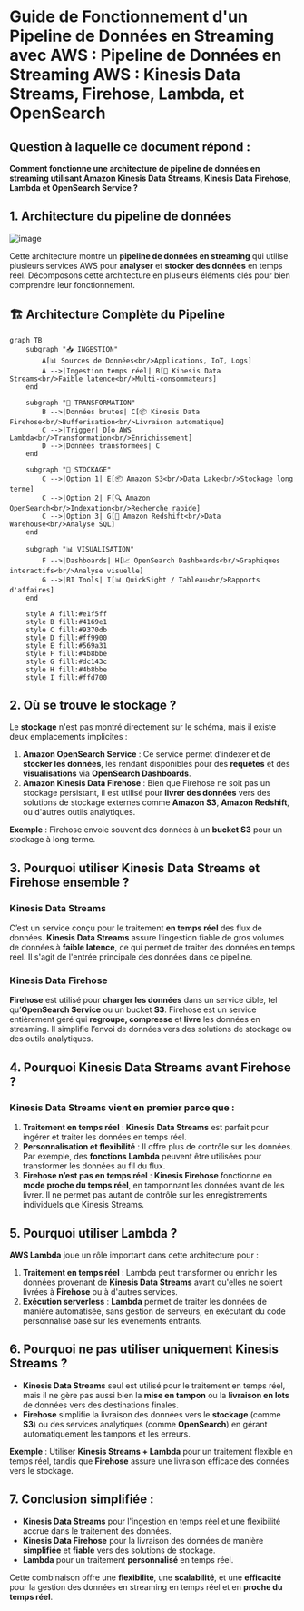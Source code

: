 # Guide de Fonctionnement d'un Pipeline de Données en Streaming avec AWS  : Pipeline de Données en Streaming AWS : Kinesis Data Streams, Firehose, Lambda, et OpenSearch



## Question à laquelle ce document répond :

**Comment fonctionne une architecture de pipeline de données en streaming utilisant Amazon Kinesis Data Streams, Kinesis Data Firehose, Lambda et OpenSearch Service ?**



## 1. Architecture du pipeline de données

![image](https://github.com/user-attachments/assets/0828fda0-85e7-4781-abcd-b271bbc7cd2d)

Cette architecture montre un **pipeline de données en streaming** qui utilise plusieurs services AWS pour **analyser** et **stocker des données** en temps réel. Décomposons cette architecture en plusieurs éléments clés pour bien comprendre leur fonctionnement.

## 🏗️ Architecture Complète du Pipeline

```mermaid
graph TB
    subgraph "📥 INGESTION"
        A[📊 Sources de Données<br/>Applications, IoT, Logs]
        A -->|Ingestion temps réel| B[🌊 Kinesis Data Streams<br/>Faible latence<br/>Multi-consommateurs]
    end
    
    subgraph "🔄 TRANSFORMATION"
        B -->|Données brutes| C[📦 Kinesis Data Firehose<br/>Bufferisation<br/>Livraison automatique]
        C -->|Trigger| D[⚙️ AWS Lambda<br/>Transformation<br/>Enrichissement]
        D -->|Données transformées| C
    end
    
    subgraph "💾 STOCKAGE"
        C -->|Option 1| E[📦 Amazon S3<br/>Data Lake<br/>Stockage long terme]
        C -->|Option 2| F[🔍 Amazon OpenSearch<br/>Indexation<br/>Recherche rapide]
        C -->|Option 3| G[🏢 Amazon Redshift<br/>Data Warehouse<br/>Analyse SQL]
    end
    
    subgraph "📊 VISUALISATION"
        F -->|Dashboards| H[📈 OpenSearch Dashboards<br/>Graphiques interactifs<br/>Analyse visuelle]
        G -->|BI Tools| I[📊 QuickSight / Tableau<br/>Rapports d'affaires]
    end
    
    style A fill:#e1f5ff
    style B fill:#4169e1
    style C fill:#9370db
    style D fill:#ff9900
    style E fill:#569a31
    style F fill:#4b8bbe
    style G fill:#dc143c
    style H fill:#4b8bbe
    style I fill:#ffd700
```



## 2. Où se trouve le stockage ?

Le **stockage** n'est pas montré directement sur le schéma, mais il existe deux emplacements implicites :

1. **Amazon OpenSearch Service** : Ce service permet d’indexer et de **stocker les données**, les rendant disponibles pour des **requêtes** et des **visualisations** via **OpenSearch Dashboards**.  
2. **Amazon Kinesis Data Firehose** : Bien que Firehose ne soit pas un stockage persistant, il est utilisé pour **livrer des données** vers des solutions de stockage externes comme **Amazon S3**, **Amazon Redshift**, ou d'autres outils analytiques.

**Exemple** : Firehose envoie souvent des données à un **bucket S3** pour un stockage à long terme.



## 3. Pourquoi utiliser Kinesis Data Streams et Firehose ensemble ?

### Kinesis Data Streams  
C’est un service conçu pour le traitement **en temps réel** des flux de données. **Kinesis Data Streams** assure l’ingestion fiable de gros volumes de données à **faible latence**, ce qui permet de traiter des données en temps réel. Il s'agit de l'entrée principale des données dans ce pipeline.

### Kinesis Data Firehose  
**Firehose** est utilisé pour **charger les données** dans un service cible, tel qu’**OpenSearch Service** ou un bucket **S3**. Firehose est un service entièrement géré qui **regroupe, compresse** et **livre** les données en streaming. Il simplifie l’envoi de données vers des solutions de stockage ou des outils analytiques.



## 4. Pourquoi Kinesis Data Streams avant Firehose ?

### Kinesis Data Streams vient en premier parce que :

1. **Traitement en temps réel** : **Kinesis Data Streams** est parfait pour ingérer et traiter les données en temps réel.  
2. **Personnalisation et flexibilité** : Il offre plus de contrôle sur les données. Par exemple, des **fonctions Lambda** peuvent être utilisées pour transformer les données au fil du flux.  
3. **Firehose n’est pas en temps réel** : **Kinesis Firehose** fonctionne en **mode proche du temps réel**, en tamponnant les données avant de les livrer. Il ne permet pas autant de contrôle sur les enregistrements individuels que Kinesis Streams.



## 5. Pourquoi utiliser Lambda ?

**AWS Lambda** joue un rôle important dans cette architecture pour :

1. **Traitement en temps réel** : Lambda peut transformer ou enrichir les données provenant de **Kinesis Data Streams** avant qu'elles ne soient livrées à **Firehose** ou à d'autres services.  
2. **Exécution serverless** : **Lambda** permet de traiter les données de manière automatisée, sans gestion de serveurs, en exécutant du code personnalisé basé sur les événements entrants.



## 6. Pourquoi ne pas utiliser uniquement Kinesis Streams ?

- **Kinesis Data Streams** seul est utilisé pour le traitement en temps réel, mais il ne gère pas aussi bien la **mise en tampon** ou la **livraison en lots** de données vers des destinations finales.  
- **Firehose** simplifie la livraison des données vers le **stockage** (comme **S3**) ou des services analytiques (comme **OpenSearch**) en gérant automatiquement les tampons et les erreurs.

**Exemple** : Utiliser **Kinesis Streams + Lambda** pour un traitement flexible en temps réel, tandis que **Firehose** assure une livraison efficace des données vers le stockage.



## 7. Conclusion simplifiée :

- **Kinesis Data Streams** pour l'ingestion en temps réel et une flexibilité accrue dans le traitement des données.  
- **Kinesis Data Firehose** pour la livraison des données de manière **simplifiée** et **fiable** vers des solutions de stockage.  
- **Lambda** pour un traitement **personnalisé** en temps réel.

Cette combinaison offre une **flexibilité**, une **scalabilité**, et une **efficacité** pour la gestion des données en streaming en temps réel et en **proche du temps réel**.
